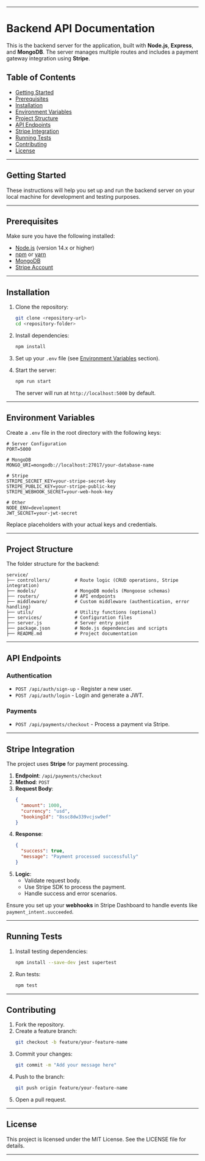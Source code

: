 
---

# Backend API Documentation

This is the backend server for the application, built with **Node.js**, **Express**, and **MongoDB**. The server manages multiple routes and includes a payment gateway integration using **Stripe**.

## Table of Contents
- [Getting Started](#getting-started)
- [Prerequisites](#prerequisites)
- [Installation](#installation)
- [Environment Variables](#environment-variables)
- [Project Structure](#project-structure)
- [API Endpoints](#api-endpoints)
- [Stripe Integration](#stripe-integration)
- [Running Tests](#running-tests)
- [Contributing](#contributing)
- [License](#license)

---

## Getting Started
These instructions will help you set up and run the backend server on your local machine for development and testing purposes.

---

## Prerequisites
Make sure you have the following installed:
- [Node.js](https://nodejs.org/) (version 14.x or higher)
- [npm](https://www.npmjs.com/) or [yarn](https://yarnpkg.com/)
- [MongoDB](https://www.mongodb.com/)
- [Stripe Account](https://stripe.com/)

---

## Installation
1. Clone the repository:
   ```bash
   git clone <repository-url>
   cd <repository-folder>
   ```
2. Install dependencies:
   ```bash
   npm install
   ```
3. Set up your `.env` file (see [Environment Variables](#environment-variables) section).

4. Start the server:
   ```bash
   npm run start
   ```
   The server will run at `http://localhost:5000` by default.

---

## Environment Variables
Create a `.env` file in the root directory with the following keys:

```env
# Server Configuration
PORT=5000

# MongoDB
MONGO_URI=mongodb://localhost:27017/your-database-name

# Stripe
STRIPE_SECRET_KEY=your-stripe-secret-key
STRIPE_PUBLIC_KEY=your-stripe-public-key
STRIPE_WEBHOOK_SECRET=your-web-hook-key

# Other
NODE_ENV=development
JWT_SECRET=your-jwt-secret
```

Replace placeholders with your actual keys and credentials.

---

## Project Structure
The folder structure for the backend:

```
service/
├── controllers/         # Route logic (CRUD operations, Stripe integration)
├── models/              # MongoDB models (Mongoose schemas)
├── routers/             # API endpoints
├── middleware/          # Custom middleware (authentication, error handling)
├── utils/               # Utility functions (optional)
├── services/            # Configuration files
├── server.js            # Server entry point
├── package.json         # Node.js dependencies and scripts
├── README.md            # Project documentation
```

---

## API Endpoints
### Authentication
- `POST /api/auth/sign-up` - Register a new user.
- `POST /api/auth/login` - Login and generate a JWT.

### Payments
- `POST /api/payments/checkout` - Process a payment via Stripe.

---

## Stripe Integration
The project uses **Stripe** for payment processing.

1. **Endpoint**: `/api/payments/checkout`
2. **Method**: `POST`
3. **Request Body**:
   ```json
   {
     "amount": 1000, 
     "currency": "usd",
     "bookingId": "8ssc8dw339vcjsw9ef"
   }
   ```
4. **Response**:
   ```json
   {
     "success": true,
     "message": "Payment processed successfully"
   }
   ```
5. **Logic**:
   - Validate request body.
   - Use Stripe SDK to process the payment.
   - Handle success and error scenarios.

Ensure you set up your **webhooks** in Stripe Dashboard to handle events like `payment_intent.succeeded`.

---

## Running Tests
1. Install testing dependencies:
   ```bash
   npm install --save-dev jest supertest
   ```
2. Run tests:
   ```bash
   npm test
   ```

---

## Contributing
1. Fork the repository.
2. Create a feature branch:
   ```bash
   git checkout -b feature/your-feature-name
   ```
3. Commit your changes:
   ```bash
   git commit -m "Add your message here"
   ```
4. Push to the branch:
   ```bash
   git push origin feature/your-feature-name
   ```
5. Open a pull request.

---

## License
This project is licensed under the MIT License. See the LICENSE file for details.

---